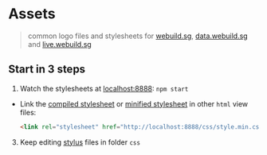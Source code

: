# Assets

> common logo files and stylesheets for [webuild.sg](https://webuild.sg), [data.webuild.sg](https://data.webuild.sg) and [live.webuild.sg](https://live.webuild.sg)

## Start in 3 steps

1. Watch the stylesheets at [localhost:8888](http://localhost:8888): `npm start`
- Link the [compiled stylesheet](http://localhost:8888/css/style.css) or [minified stylesheet](http://localhost:8888/css/style.min.css) in other `html` view files:

  ```html
  <link rel="stylesheet" href="http://localhost:8888/css/style.min.css">  
  ```
3. Keep editing [stylus](https://learnboost.github.io/stylus/) files in folder `css`
